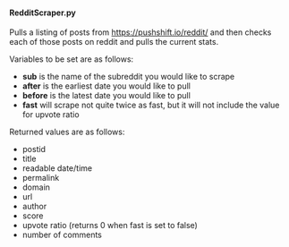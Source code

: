 #### RedditScraper.py

Pulls a listing of posts from https://pushshift.io/reddit/ and then checks each of those posts on reddit and pulls the current stats.

Variables to be set are as follows:
- **sub** is the name of the subreddit you would like to scrape
- **after** is the earliest date you would like to pull
- **before** is the latest date you would like to pull
- **fast** will scrape not quite twice as fast, but it will not include the value for upvote ratio

Returned values are as follows:
- postid
- title
- readable date/time
- permalink
- domain
- url
- author
- score
- upvote ratio (returns 0 when fast is set to false)
- number of comments
